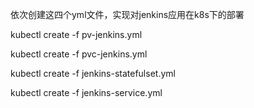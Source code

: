依次创建这四个yml文件，实现对jenkins应用在k8s下的部署

kubectl create -f pv-jenkins.yml

kubectl create -f pvc-jenkins.yml

kubectl create -f jenkins-statefulset.yml

kubectl create -f jenkins-service.yml
